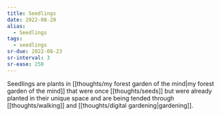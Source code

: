 ```yaml
---
title: Seedlings
date: 2022-08-20
alias:
  - Seedlings
tags:
  - seedlings
sr-due: 2022-08-23
sr-interval: 3
sr-ease: 250
---
```

Seedlings are plants in [[thoughts/my forest garden of the mind|my forest garden of the mind]] that were once [[thoughts/seeds]] but were already planted in their unique space and are being tended through [[thoughts/walking]] and [[thoughts/digital gardening|gardening]].